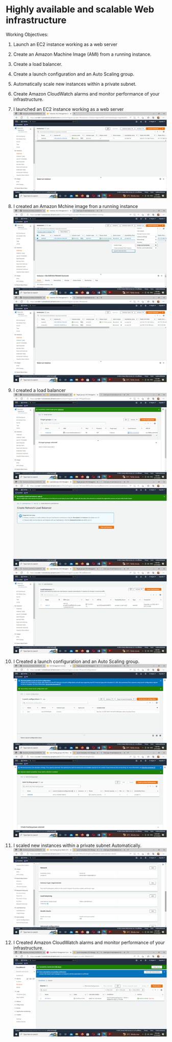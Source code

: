 # Highly available and scalable Web infrastructure

Working Objectives:

1. Launch an  EC2 instance working as a web server
2. Create an Amazon Machine Image (AMI) from a running instance.
3. Create a load balancer.
4. Create a launch configuration and an Auto Scaling group.
5. Automatically scale new instances within a private subnet.
6. Create Amazon CloudWatch alarms and monitor performance of your infrastructure.


1. I launched an EC2 instance working as a web server
![Alt text](../../images/Screenshot%20(862).png)

2. I created an Amazon Mchine image fron a running instance
![Alt text](../../images/Screenshot%20(864).png)
![Alt text](../../images/Screenshot%20(865).png)
3. I created  a load balancer 
![Alt text](../../images/Screenshot%20(866).png)
![Alt text](../../images/Screenshot%20(867).png)
![Alt text](../../images/Screenshot%20(868).png)
4. I Created a launch configuration and an Auto Scaling group.
![Alt text](../../images/Screenshot%20(869).png)
![Alt text](../../images/Screenshot%20(870).png)


5. I scaled new instances within a private subnet  Automatically.
![Alt text](../../images/Screenshot%20(871).png)

6. I Created Amazon CloudWatch alarms and monitor performance of your infrastructure.
![Alt text](../../images/Screenshot%20(873).png)

